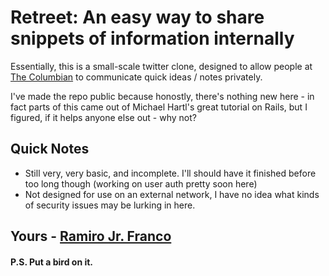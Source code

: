 # Retreet: An easy way to share snippets of information internally

Essentially, this is a small-scale twitter clone, designed to allow people at [The Columbian](http://www.columbian.com) to communicate quick ideas / notes privately.

I've made the repo public because honostly, there's nothing new here - in fact parts of this came out of Michael Hartl's great tutorial on Rails, but I figured, if it helps anyone else out - why not?

## Quick Notes

- Still very, very basic, and incomplete. I'll should have it finished before too long though (working on user auth pretty soon here)
- Not designed for use on an external network, I have no idea what kinds of security issues may be lurking in here.

## Yours - [Ramiro Jr. Franco](mailto:rjfranco@gmail.com)
#### P.S. Put a bird on it.